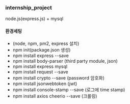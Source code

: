 ### internship_project
node.js(express.js) + mysql <br>

#### 환경세팅
* (node, npm, pm2, express 설치)
* npm init(package.json 생성)
* npm install express --save
* npm install body-parser (third party module, json)
* npm install express mysql
* npm install request --save
* npm install crypto --save (password 암호화)
* npm install jsonwebtoken (jwt)
* npm install console-stamp --save (로그에 time stamp)
* npm install axios cheerio --save (크롤링)
